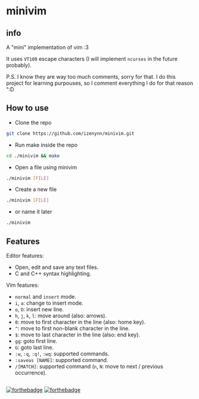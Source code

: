 # minivim

## info

A "mini" implementation of vim :3

It uses `VT100` escape characters (I will implement `ncurses` in the future probably).

P.S. I know they are way too much comments, sorry for that. I do this project for learning purpouses, so I comment everything I do for that reason ":D

## How to  use

- Clone the repo

```sh
git clone https://github.com/izenynn/minivim.git
```

- Run make inside the repo

```sh
cd ./minivim && make
```

- Open a file using minivim

```sh
./minivim [FILE]
```

- Create a new file

```sh
./minivim [FILE]
```

- or name it later

```sh
./minivim
```

## Features

Editor features:
- Open, edit and save any text files.
- C and C++ syntax highlighting.

Vim features:
- `normal` and `insert` mode.
- `i`, `a`: change to insert mode.
- `o`, `O`: insert new line.
- `h`, `j`, `k`, `l`: move around (also: arrows).
- `0`: move to first character in the line (also: home key).
- `^`: move to first non-blank character in the line.
- `$`: move to last character in the line (also: end key).
- `gg`: goto first line.
- `G`: goto last line.
- `:w`, `:q`, `:q!`, `:wq`: supported commands.
- `:saveas [NAME]`: supported command.
- `/[MATCH]`: supported command (`n`, `N`: move to next / previous occurrence).

##
[![forthebadge](https://forthebadge.com/images/badges/made-with-c.svg)](https://forthebadge.com)
[![forthebadge](https://forthebadge.com/images/badges/you-didnt-ask-for-this.svg)](https://forthebadge.com)
